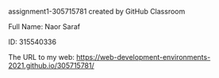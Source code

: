 assignment1-305715781 created by GitHub Classroom

Full Name: Naor Saraf

ID: 315540336

The URL to my web: https://web-development-environments-2021.github.io/305715781/
